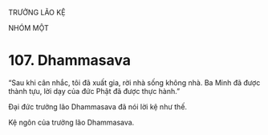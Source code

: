 TRƯỞNG LÃO KỆ

NHÓM MỘT

# 107. Dhammasava

“Sau khi cân nhắc, tôi đã xuất gia, rời nhà sống không nhà. Ba Minh đã được thành tựu, lời dạy của đức Phật đã được thực hành.”

Đại đức trưởng lão Dhammasava đã nói lời kệ như thế.

Kệ ngôn của trưởng lão Dhammasava.
